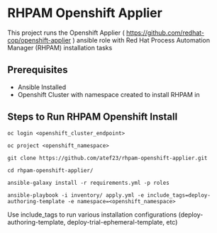 # RHPAM Openshift Applier
This project runs the Openshift Applier ( https://github.com/redhat-cop/openshift-applier ) ansible role with Red Hat Process Automation Manager (RHPAM) installation tasks

## Prerequisites
- Ansible Installed
- Openshift Cluster with namespace created to install RHPAM in

## Steps to Run RHPAM Openshift Install
`oc login <openshift_cluster_endpoint>`

`oc project <openshift_namespace>`

`git clone https://github.com/atef23/rhpam-openshift-applier.git`

`cd rhpam-openshift-applier/`

`ansible-galaxy install -r requirements.yml -p roles`

`ansible-playbook -i inventory/ apply.yml -e include_tags=deploy-authoring-template -e namespace=<openshift_namespace>`

Use include_tags to run various installation configurations (deploy-authoring-template, deploy-trial-ephemeral-template, etc)
